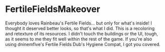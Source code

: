 # FertileFieldsMakeover
Everybody loves Rainbeau's Fertile Fields... but only for what's inside! I thought it deserved better looks, so that's what I did. This is a recoloring and retexture of its resources. I didn't touch the buildings or the UI, tough, as it seems to me they fit well within the rest of the game. If you're also using dninemfive's Fertile Fields Dub's Hygiene Compat, I got you covered.
